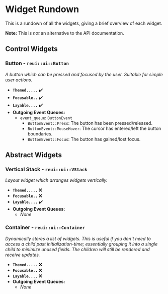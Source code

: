 # Widget Rundown

This is a rundown of all the widgets, giving a brief overview of each widget.

**Note:** This is *not* an alternative to the API documentation.

## Control Widgets

### Button - `reui::ui::Button`

*A button which can be pressed and focused by the user. Suitable for simple user actions.*

- **`Themed.....`** ✔️
- **`Focusable..`** ✔️
- **`Layable....`** ✔️
- **Outgoing Event Queues:**
    - `event_queue`: `ButtonEvent`
        - `ButtonEvent::Press`: The button has been pressed/released.
        - `ButtonEvent::MouseHover`: The cursor has entered/left the button boundaries.
        - `ButtonEvent::Focus`: The button has gained/lost focus.

## Abstract Widgets

### Vertical Stack - `reui::ui::VStack`

*Layout widget which arranges widgets vertically.*

- **`Themed.....`** ❌
- **`Focusable..`** ❌
- **`Layable....`** ✔️
- **Outgoing Event Queues:**
    - *None*

### Container - `reui::ui::Container`

*Dynamically stores a list of widgets. This is useful if you don't need to access a child past initialization-time; essentially grouping it into a single child to minimize unused fields.*
*The children will still be rendered and receive updates.*

- **`Themed.....`** ❌
- **`Focusable..`** ❌
- **`Layable....`** ❌
- **Outgoing Event Queues:**
    - *None*
